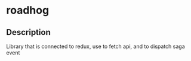 # roadhog

## Description
Library that is connected to redux, use to fetch api, and to dispatch saga event
